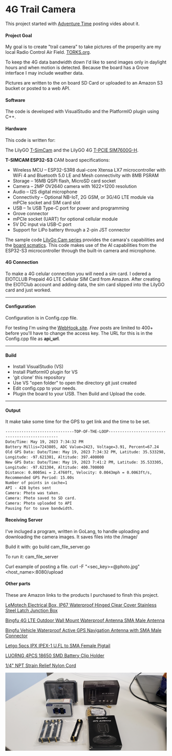 
# 4G Trail Camera

This project started with [Adventure Time](https://www.youtube.com/@adventuretime5020) posting vides about it.

#### Project Goal
My goal is to create "trail camera" to take pictures of the properity are my local Radio Control Air Field. [TORKS.org](https://torks.org). 

To keep the 4G data bandwidth down I'd like to send images only in daylight hours and when motion is detected. Because the board has a Grove interface I may include weather data. 

Pictures are written to the on board SD Card or uploaded to an Amazon S3 bucket or posted to a web API.  

#### Software
The code is developed with VisualStudio and the PlatformIO plugin using C++. 

#### Hardware
This code is written for:

The LilyGO [T-SimCam](https://www.lilygo.cc/products/t-simcam) and the LilyGO 4G [T-PCIE SIM7600G-H](https://www.lilygo.cc/products/a-t-pcie).

**T-SIMCAM ESP32-S3** CAM board specifications:

- Wireless MCU – ESP32-S3R8 dual-core Xtensa LX7 microcontroller with WiFi 4 and Bluetooth 5.0 LE and Mesh connectivity with 8MB PSRAM
- Storage – 16MB QSPI flash, MicroSD card socket
- Camera – 2MP OV2640 camera with 1622×1200 resolution
- Audio – I2S digital microphone
- Connectivity – Optional NB-IoT, 2G GSM, or 3G/4G LTE module via mPCIe socket and SIM card slot
- USB – 1x USB Type-C port for power and programming
- Grove connector
- mPCIe socket (UART) for optional cellular module
- 5V DC input via USB-C port
- Support for LiPo battery through a 2-pin JST connector

The sample code [LilyGo Cam series](https://github.com/Xinyuan-LilyGO/LilyGo-Camera-Series) provides the camara's capabilities and the [board scmatics](https://github.com/Xinyuan-LilyGO/LilyGo-Camera-Series/blob/master/schematic/T_SIMCAM-V1.0_Schematic.pdf). This code makes use of the AI capabilities from the ESP32-S3 microcontroller through the built-in camera and microphone.

#### 4G Connection
To make a 4G celular connection you will need a sim card. I odered a EIOTCLUB Prepaid 4G LTE Cellular SIM Card from Amazon. After creating the EIOTClub account and adding data, the sim card slipped into the LilyGO card and just worked.

----
#### Configuration

Configuration is in Config.cpp file.

For testing I'm using the [WebHook.site](https://webhook.site).  *Free* posts are limited to 400+ before you'll have to change the access key.  The URL for this is in the Config.cpp file as **api_url**. 

----

#### Build

* Install VisualStudio (VS)
* Install PlatformIO plugin for VS
* 'git clone' this repository
* Use VS "open folder" to open the directory git just created
* Edit config.cpp to your needs.
* Plugin the board to your USB. Then Build and Upload the code.

----
#### Output
It make take some time for the GPS to get link and the time to be set.

    ------------------------------TOP-OF-THE-LOOP------------------------------------------------
    Date/Time: May 19, 2023 7:34:32 PM
    Battery Millis=7243805, ADC Value=2423, Voltage=3.91, Percent=67.24
    Old GPS Data: Date/Time: May 19, 2023 7:34:32 PM, Latitude: 35.533298, Longitude: -97.621301, Altitude: 397.400000
    New GPS Data: Date/Time: May 19, 2023 7:41:2 PM, Latitude: 35.533305, Longitude: -97.621304, Altitude: 400.700000
    Distance: 0.0005mi = 2.4760ft, Velocity: 0.0043mph = 0.0063ft/s, Recommended GPS Period: 15.00s
    Number of points in cache=1
    API - 428 bytes sent
    Camera: Photo was taken.
    Camera: Photo saved to SD card.
    Camera: Photo uploaded to API
    Pausing for to save bandwidth.

#### Receiving Server
I've incluged a program, written in GoLang, to handle uploading and downloading the camera images.
It saves files into the /image/

Build it with:
    go build cam_file_server.go

To run it:
    cam_file_server

Curl example of posting a file.
    curl -F "<sec_key>=@photo.jpg" <host_name>:8080/upload

#### Other parts
These are Amazon links to the products I purchased to finsh this project. 

[LeMotech Electrical Box, IP67 Waterproof Hinged Clear Cover Stainless Steel Latch Junction Box](https://www.amazon.com/dp/B0BP7D5ZNL?ref=ppx_yo2ov_dt_b_product_details&th=1)

[Bingfu 4G LTE Outdoor Wall Mount Waterproof Antenna SMA Male Antenna](https://www.amazon.com/dp/B07R9JGLV5?ref=ppx_yo2ov_dt_b_product_details&th=1)

[Bingfu Vehicle Waterproof Active GPS Navigation Antenna with SMA Male Connector](https://www.amazon.com/dp/B07R7RC96G?ref=ppx_yo2ov_dt_b_product_details&th=1)

[Letgo 5pcs IPX IPEX-1 U.FL to SMA Female Pigtail](https://www.amazon.com/dp/B01HXU1PKS?psc=1&ref=ppx_yo2ov_dt_b_product_details)

[LUORNG 4PCS 18650 SMD Battery Clip Holder](https://www.amazon.com/dp/B09N76T4GL?psc=1&ref=ppx_yo2ov_dt_b_product_details)

[1/4" NPT Strain Relief Nylon Cord](https://www.amazon.com/gp/product/B08MYM2TSJ/ref=ppx_yo_dt_b_asin_title_o00_s00?ie=UTF8&psc=1)


![All the parts](Doc/20230524_105729.jpg)
